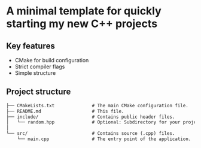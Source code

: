 # A minimal template for quickly starting my new C++ projects

## Key features

- CMake for build configuration
- Strict compiler flags
- Simple structure

## Project structure

```md
├── CMakeLists.txt              # The main CMake configuration file.
├── README.md                   # This file.
├── include/                    # Contains public header files.
│   └── random.hpp              # Optional: Subdirectory for your project's public headers.
│
└── src/                        # Contains source (.cpp) files.
    └── main.cpp                # The entry point of the application.
```
